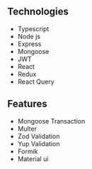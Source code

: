 ## Technologies

- Typescript
- Node js
- Express
- Mongoose
- JWT
- React
- Redux
- React Query

## Features

- Mongoose Transaction
- Multer
- Zod Validation
- Yup Validation
- Formik
- Material ui
